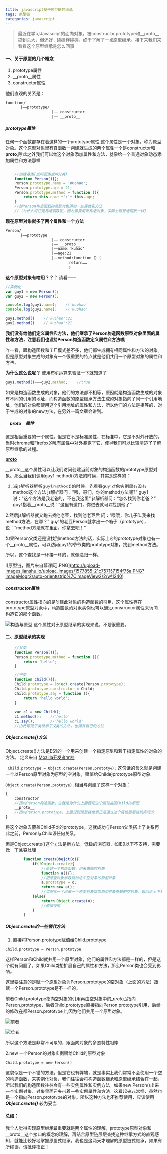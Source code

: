 ```yaml
---
title: javascript基于原型链的继承
tags: 原型链
categories: javascript
---
```



> 最近在学习Javascript的面向对象，被constructor,prototype和\__proto\__搞到头大，但还好，磕磕绊碰碰，终于了解了一点原型继承。接下来我们来看看这个原型继承是怎么回事


#### 一、关于原型的几个概念

1. prototype属性
2. __proto__属性
3. constructor属性

他们直观的关系是：	

```markdown
function/
　　　　|——prototype/
	　　　　　　　　　　|—— constructor
	　　　　　　　　　　|—— __proto__
```

##### prototype属性
任何一个函数都存在着这样的一个prototype属性,这个属性是一个对象，称为原型对象。这个原型对象里有自函数一创建就生成的两个属性一个是constructor和 __proto__,除此之外我们可以给这个对象添加属性和方法，就像给一个普通对象动态添加属性和方法那样

```javascript

	//创建基类(或叫超类或叫父类)
	function Person(){};
	Person.prototype.name = 'kuohao';
	Person.prototype.age = 21;
	Person.prototype.method = function (){
		return this.name +':'+ this.age;
	}
	//给Person构造函数的原型对象添加一些属性和方法
	//（为什么说它是构造函数呢，因为需要用来构造对象，实际上跟普通函数一样）
```	
**现在原型对象就多了两个属性和一个方法**

```markdown
Person/
　　　　|——prototype
	　　　　　　　　　　|—— constructor
	　　　　　　　　　　|—— __proto__
	　　　　　　　　　　|——name:'kuhao'
	　　　　　　　　　　|——age:21
	　　　　　　　　　　|——method:function（）｛
			　　　　　　　　　　return……
			　　　　　　　　　　｝
```

**这个原型对象有啥用？？？**
请看——

```JavaScript
//实例化
var guy1 = new Person();
var guy2 = new Person();

console.log(guy1.name);    //'kuohao'
console.log(guy2.name);    //'kuohao'  

guy1.method()    //'kuohao':21
guy2.method()    //'kuohao':21
```

**我们没有给他们定义属性和方法，他们继承了Person构造函数原型对象里面的属性和方法，注意我们也没给Person构造函数定义属性和方法噢**

咋一看，跟构造函数和工厂模式差不多，他们都生成拥有相同属性和方法的对象。但是原型对象生成的对象有一个很重要的特点就是他们共用一个原型对象的属性和方法。

**为什么这么说呢？**
使用布尔运算来验证一下就知道了

```JavaScript
guy1.method()===guy2.method;	//true

```

如果是构造函数生成的对象，他们的方法都不相等，原因就是构造函数生成的对象有不同的引用的地址，而构造函数的原型继承方法生成的对象指向了同一个引用地址，他们的对象都使用这个引用地址的属性和方法，所以他们的方法是相等的，对于生成的对象的new方法，在另外一篇文章会讲到。


##### __proto__属性
这是相当重要的一个属性，但是它不是标准属性，在标准中，它是不对外开放的，当时chrome和Firefox的私有属性中对外暴露了它，使得我们可以比较清楚了了解原型继承的过程。


[__proto__](http://upload-images.jianshu.io/upload_images/1577855-725ea171e492a27f.png?imageMogr2/auto-orient/strip%7CimageView2/2/w/1240)

__proto__这个属性可以让我们访问创建当前对象的构造函数的prototype原型对象。那么当我们调用guy1.method()方法的时候，其实是这样的：

1. 当js解析器解析guy1.method()的时候，先看看guy1对象实例里有没有method这个方法
js解析器问："喂，哥们，你的method方法呢?"
guy1说："这个方法是我老爸的，不在我这里"
js解析器问：“怎么找到你老爸？”
guy1指着__proto__说：“这里有道门，你进去就可以找到他了”

2.然后js解析器就又跑去找他老豆，找到他老豆后
问：“喂喂，你儿子叫我来找method方法，在哪？”
guy1的老豆Person就拿出一个箱子（prototype），说：“method方法就在里面，你拿去吧！”

如果Person父类还是没找到method方法的话，实际上它的prototype对象也有一个\__proto\__属性，可以访问guy1的爷爷类的prototype对象，找到method方法。

所以，这个查找是一环接一环的，就像递归一样。

![原型链，图片来自慕课网].PNG](http://upload-images.jianshu.io/upload_images/1577855-21c757167154f75a.PNG?imageMogr2/auto-orient/strip%7CimageView2/2/w/1240)



##### constructor属性
constructor属性指向的是创建此对象的构造函数的引用，这个属性存在prototype原型对象中，构造函数的对象实例也可以通过constructor属性来访问构造它的那个函数。

![构造与原型](http://upload-images.jianshu.io/upload_images/1577855-c8f351fdf047bb9c.png?imageMogr2/auto-orient/strip%7CimageView2/2/w/1240)
这个属性对于原型继承的实现来说，不是很重要。


#### 二、原型继承的实现
```javascript
	//父类
	function Person(){};
	Person.prototype.method = function (){
		return 'hello';
	}

	//子类
	function Child(){};
	Child.prototype = Object.create(Person.prototype);
	Child.prototype.constructor = Child;
	Child.prototype.say = function (){
		return 'hello world';
	}
	
	var c1 = new Child();
	c1.method();    //'hello'
	c1.say();       //'hello world'
	//由此可见子类继承了父类的方法，也拥有自己的方法
```

##### Object.create()方法
Object.create()方法是ES5的一个用来创建一个指定原型和若干指定属性的对象的方法。
定义来自 [Mozilla开发者文档](https://developer.mozilla.org/zh-CN/docs/Web/JavaScript/Reference/Global_Objects/Object/create)

` Child.prototype = Object.create(Person.prototye);`
这句话的含义就是创建一个以Person原型对象为原型的空对象，赋值给Child的prototype原型对象.

`Object.create(Person.prototye)` ,相当与创建了这样一个对象：

```javascript
{
	constructor
	//指向Person构造函数，这就是为什么上面要把这个属性指回Child的原因
	__proto__
	//指向Person.prototype，上面说到原型链继承正是通过这个属性层层查找实现的
}
```
将这个对象去覆盖Child子类的prototype，这就成功与Person父类搭上了关系再此之前，Person与Child没任何关系。


但是Object.create()这个方法是新方法，低级的浏览器，如IE9以下不支持，需要做一下兼容处理

```javascript	
		function createObejct(o){
			if(!Object.create){
				//新建一个构造函数，用来做临时对象
				function a(){};
				//把原型对象参数赋给这个空对象的原型对象
				a.prototype = o;
				return new a();
				//实例化一个出来一个原型对象指向原型对象参数的空对象，返回给上下文
			}else{
				return Object.create(o);
				//直接使用
			}
		}
```






##### Object.create的一些替代方法

1. 直接将Person.prototype赋值给Child.prototype


`Child.prototype = Person.prototype  `

这样Person和Child就共用一个原型对象，他们的属性和方法都是一样的，但是这个就有问题了，如果Child类想扩展自己的属性和方法，那么Person类也会受到影响。

这里要注意的是赋一个原型对象为Person.prototype的空对象（上面的方法）跟赋一个Person.prototype是不一样的。

前者Child.prototype指向空对象的引用再由空对象中的\__proto__\指向Person.prototype，后者Child.prototype直接指向Person.prototype引用，后续的修改在都Person.prototype上,因为他们共用一个原型对象。

![前者](http://upload-images.jianshu.io/upload_images/1577855-3c94194bc88d1dc6.png?imageMogr2/auto-orient/strip%7CimageView2/2/w/1240)


![后者](http://upload-images.jianshu.io/upload_images/1577855-fd47140de19482c3.png?imageMogr2/auto-orient/strip%7CimageView2/2/w/1240)




所以这个方法是非常不可取的，跟面向对象的多态特性相悖

2.new 一个Person的对象实例赋给Child的原型对象

`Child.prototype = new Person()`

这貌似是一个不错的方法，但是它也有弊端，就是事实上我们常常不会使用一个空的构造函数，来实例化对象，我们往往会将构造函数继承和原型继承结合在一起，所以我们的构造函数往往会有一些实例属性和实例方法，如果new Person()出来一个实例对象，对象里面还夹带着一些实例属性和方法，这看起来非常怪，虽然也是一个指向Person.prototype的对象。所以这种方法也不推荐使用，应该使用 ***Object.create()*** 较为妥当.




#### 总结：
我个人觉得实现原型继承最重要就是两个属性的理解，prototype原型对象和\__proto\__这个接口的概念的理解，再结合原型链层层查找这种继承方式的直观感知，就能比较好地掌握原型式继承。我也是这两天才理解的原型链式继承，如果有所缪误，请批评指正！




